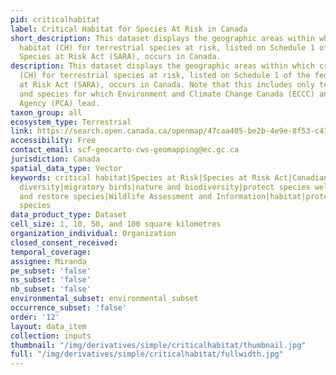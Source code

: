 ```yaml
---
pid: criticalhabitat
label: Critical Habitat for Species At Risk in Canada
short_description: This dataset displays the geographic areas within which critical
  habitat (CH) for terrestrial species at risk, listed on Schedule 1 of the federal
  Species at Risk Act (SARA), occurs in Canada.
description: This dataset displays the geographic areas within which critical habitat
  (CH) for terrestrial species at risk, listed on Schedule 1 of the federal Species
  at Risk Act (SARA), occurs in Canada. Note that this includes only terrestrial species
  and species for which Environment and Climate Change Canada (ECCC) and Parks Canada
  Agency (PCA) lead.
taxon_group: all
ecosystem_type: Terrestrial
link: https://search.open.canada.ca/openmap/47caa405-be2b-4e9e-8f53-c478ade2ca74
accessibility: Free
contact_email: scf-geocarto-cws-geomapping@ec.gc.ca
jurisdiction: Canada
spatial_data_type: Vector
keywords: critical habitat|Species at Risk|Species at Risk Act|Canadian Wildlife Service|biological
  diversity|migratory birds|nature and biodiversity|protect species well-being|protect
  and restore species|Wildlife Assessment and Information|habitat|protected species|environment|endangered
  species
data_product_type: Dataset
cell_size: 1, 10, 50, and 100 square kilometres
organization_individual: Organization
closed_consent_received: 
temporal_coverage: 
assignee: Miranda
pe_subset: 'false'
ns_subset: 'false'
nb_subset: 'false'
environmental_subset: environmental_subset
occurrence_subset: 'false'
order: '12'
layout: data_item
collection: inputs
thumbnail: "/img/derivatives/simple/criticalhabitat/thumbnail.jpg"
full: "/img/derivatives/simple/criticalhabitat/fullwidth.jpg"
---
```

